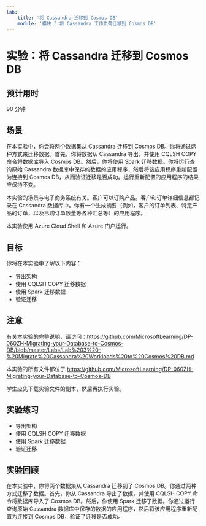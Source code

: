```yaml
---
lab:
    title: '将 Cassandra 迁移到 Cosmos DB'
    module: '模块 3:将 Cassandra 工作负荷迁移到 Cosmos DB'
---
```


# 实验：将 Cassandra 迁移到 Cosmos DB

## 预计用时

90 分钟

## 场景

在本实验中，你会将两个数据集从 Cassandra 迁移到 Cosmos DB。你将通过两种方式来迁移数据。首先，你将数据从 Cassandra 导出，并使用 CQLSH COPY 命令将数据库导入 Cosmos DB。然后，你将使用 Spark 迁移数据。你将运行查询原始 Cassandra 数据库中保存的数据的应用程序，然后将该应用程序重新配置为连接到 Cosmos DB，从而验证迁移是否成功。运行重新配置的应用程序的结果应保持不变。

本实验的场景与电子商务系统有关。客户可以订购产品。客户和订单详细信息都记录在 Cassandra 数据库中。你有一个生成摘要（例如，客户的订单列表、特定产品的订单，以及已购订单数量等各种汇总等）的应用程序。

本实验使用 Azure Cloud Shell 和 Azure 门户运行。

## 目标

你将在本实验中了解以下内容：

* 导出架构
* 使用 CQLSH COPY 迁移数据
* 使用 Spark 迁移数据
* 验证迁移

## 注意

有关本实验的完整说明，请访问：https://github.com/MicrosoftLearning/DP-060ZH-Migrating-your-Database-to-Cosmos-DB/blob/master/Labs/Lab%203%20-%20Migrate%20Cassandra%20Workloads%20to%20Cosmos%20DB.md

本实验的所有文件都位于 https://github.com/MicrosoftLearning/DP-060ZH-Migrating-your-Database-to-Cosmos-DB

学生应先下载实验文件的副本，然后再执行实验。

## 实验练习

* 导出架构
* 使用 CQLSH COPY 迁移数据
* 使用 Spark 迁移数据
* 验证迁移

## 实验回顾

在本实验中，你将两个数据集从 Cassandra 迁移到了 Cosmos DB。你通过两种方式迁移了数据。首先，你从 Cassandra 导出了数据，并使用 CQLSH COPY 命令将数据库导入了 Cosmos DB。然后，你使用 Spark 迁移了数据。你通过运行查询原始 Cassandra 数据库中保存的数据的应用程序，然后将该应用程序重新配置为连接到 Cosmos DB，验证了迁移是否成功。
